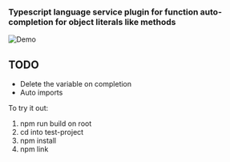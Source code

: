 ### Typescript language service plugin for function auto-completion for object literals like methods

![Demo](./demo.gif)

## TODO

- Delete the variable on completion
- Auto imports

To try it out:

1. npm run build on root
2. cd into test-project
3. npm install
4. npm link

